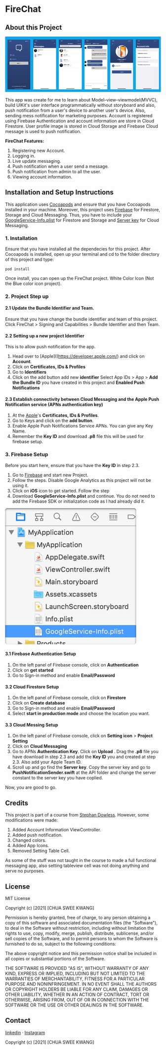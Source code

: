 #  FireChat

## About this Project
![App Screenshot](./FireChat/Readme/screenshot.png)

This app was create for me to learn about Model–view–viewmodel(MVVC), build UIKit's user interface programmatically without storyboard and also, push notification from a user's device to another user's device. Also, sending mess notification for marketing purposes. Account is registered using Firebase Authentication and account information are store in Cloud Firestore. User profile image is stored in Cloud Storage and Firebase Cloud message is used to push notification.

**FireChat Features:**

1. Registering new Account.
2. Logging in.
3. Live update messaging.
4. Push notification when a user send a message.
5. Push notification from admin to all the user.
6. Viewing account information.

## Installation and Setup Instructions
This application uses [Cocoapods](https://guides.cocoapods.org/using/getting-started.html) and ensure that you have Cocoapods installed in your machine. Moreover, this project uses [Firebase](https://firebase.google.com/l) for Firestore, Storage and Cloud Messaging. Thus, you have to include your [GoogleService-Info.plist](https://firebase.google.com/docs/ios/setupl) for Firestore and Storage and [Server key](https://firebase.google.com/docs/cloud-messaging/server) for Cloud Messaging.

### 1. Installation
Ensure that you have installed all the dependecies for this project. After Cocoapods is installed, open up your terminal and cd to the folder directory of this project and type:
```
pod install
```

Once install, you can open up the FireChat project. White Color Icon (Not the Blue color icon project).

### 2. Project Step up
#### 2.1 Update the Bundle Identifier and Team.
Ensure that you have change the bundle identifier and team of this project. Click FireChat > Signing and Capabilities > Bundle Identifier and then Team.

#### 2.2 Setting up a new project Identifier
This is to allow push notification for the app.

1. Head over to [Apple]((https://developer.apple.com/) and click on **Account**.
2. Click on **Certificates, IDs & Profiles**
3. Go to **Identifiers**
4. Click on the add button add new **identifier**
    Select App IDs > App > **Add the Bundle ID** you have created in this project and **Enabled Push Notifications**
    
#### 2.3 Establish connectivity between Cloud Messaging and the Apple Push Notification service (APNs authentication key)

1. At the  [Apple](https://developer.apple.com/)'s **Certificates, IDs & Profiles**.
2. Go to Keys and click on the **add button**.
3. Enable Apple Push Notifications Service APNs. You can give any Key Name.
4. Remember the **Key ID** and download **.p8** file this will be used for firebase setup.

### 3. Firebase Setup
Before you start here, ensure that you have the **Key ID** in step 2.3.
1. Go to [Firebase](https://firebase.google.com/) and start new Project.
2. Follow the steps. Disable Google Analytics as this project will not be using it.
3. Click on **iOS** icon to get started. Follow the step
4. Download **GoogleService-Info.plist** and continue. You do not need to add the Firebase SDK or  initialization code as I had already did it.

![image](./FireChat/Readme/googleService-info.png "hover title")

#### 3.1 Firebase Authentication Setup
1. On the left panel of Firebase console, click on **Authentication**
2. Click on **get started**
3. Go to Sign-in method and enable **Email/Password**

#### 3.2 Cloud Firestore Setup
1. On the left panel of Firebase console, click on **Firestore**
2. Click on **Create database**
3. Go to Sign-in method and enable **Email/Password**
4. Select **start in production mode** and choose the location you want.

#### 3.3 Cloud Messing Setup
1. On the left panel of Firebase console, click on **Setting icon** > **Project Setting**
2. Click on **Cloud Messaging**
3. Go to APNs **Authentication Key**. Click on **Upload** . Drag the **.p8** file you have download in step 2.3 and add the **Key ID** you and created at step 2.3. Also add your Apple Team ID.
4. Scroll up and go find the **Server key**. Copy the server key and go to **PushNotificationSender.swift** at the API folder and change the server constant to the server key you have coplied.

Now, you are good to go.

## Credits
This project is part of a course from [Stephan Dowless]("https://www.udemy.com/user/stephan-dowless/"). However, some modifications were made:

1. Added Account Information ViewController.
2. Added push notification.
3. Changed colors.
4. Added App Icons.
3. Removed Setting Table Cell.

As some of the stuff was not taught in the course to made a full functional messaging app, also setting tableview cell was not doing anything and serve no purposes.


## License
MIT License

Copyright (c) [2021] [CHUA SWEE KWANG]

Permission is hereby granted, free of charge, to any person obtaining a copy of this software and associated documentation files (the "Software"), to deal in the Software without restriction, including without limitation the rights to use, copy, modify, merge, publish, distribute, sublicense, and/or sell copies of the Software, and to permit persons to whom the Software is furnished to do so, subject to the following conditions:

The above copyright notice and this permission notice shall be included in all copies or substantial portions of the Software.

THE SOFTWARE IS PROVIDED "AS IS", WITHOUT WARRANTY OF ANY KIND, EXPRESS OR IMPLIED, INCLUDING BUT NOT LIMITED TO THE WARRANTIES OF MERCHANTABILITY, FITNESS FOR A PARTICULAR PURPOSE AND NONINFRINGEMENT. IN NO EVENT SHALL THE AUTHORS OR COPYRIGHT HOLDERS BE LIABLE FOR ANY CLAIM, DAMAGES OR OTHER LIABILITY, WHETHER IN AN ACTION OF CONTRACT, TORT OR OTHERWISE, ARISING FROM, OUT OF OR IN CONNECTION WITH THE SOFTWARE OR THE USE OR OTHER DEALINGS IN THE SOFTWARE.

## Contact
[linkedin](https://www.linkedin.com/in/chuasweekwang/) · [Instagram](https://www.instagram.com/sweekwang/)
 

Copyright (c) [2021] [CHUA SWEE KWANG]
